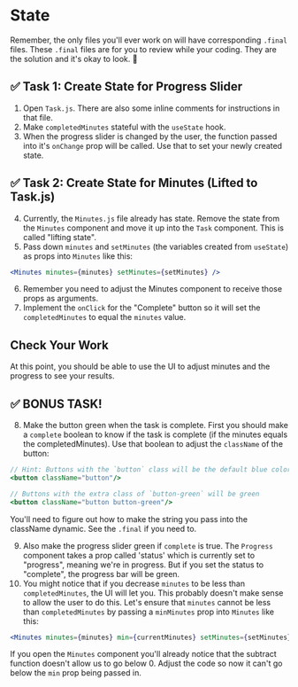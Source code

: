 # State

Remember, the only files you'll ever work on will have corresponding `.final` files. These `.final` files are for you to review while your coding. They are the solution and it's okay to look. 🙂

## ✅ Task 1: Create State for Progress Slider

1. Open `Task.js`. There are also some inline comments for instructions in that file.
2. Make `completedMinutes` stateful with the `useState` hook.
3. When the progress slider is changed by the user, the function passed into it's `onChange` prop will be called. Use that to set your newly created state.

## ✅ Task 2: Create State for Minutes (Lifted to Task.js)

4. Currently, the `Minutes.js` file already has state. Remove the state from the `Minutes` component and move it up into the `Task` component. This is called "lifting state".
5. Pass down `minutes` and `setMinutes` (the variables created from `useState`) as props into `Minutes` like this:

```jsx
<Minutes minutes={minutes} setMinutes={setMinutes} />
```

6. Remember you need to adjust the Minutes component to receive those props as arguments.
7. Implement the `onClick` for the "Complete" button so it will set the `completedMinutes` to equal the `minutes` value.

## Check Your Work

At this point, you should be able to use the UI to adjust minutes and the progress to see your results.

## ✅ BONUS TASK!

8. Make the button green when the task is complete. First you should make a `complete` boolean to know if the task is complete (if the minutes equals the completedMinutes). Use that boolean to adjust the `className` of the button:

```jsx
// Hint: Buttons with the `button` class will be the default blue color
<button className="button"/>

// Buttons with the extra class of `button-green` will be green
<button className="button button-green"/>
```

You'll need to figure out how to make the string you pass into the className dynamic. See the `.final` if you need to.

9. Also make the progress slider green if `complete` is true. The `Progress` component takes a prop called 'status' which is currently set to "progress", meaning we're in progress. But if you set the status to "complete", the progress bar will be green.
10. You might notice that if you decrease `minutes` to be less than `completedMinutes`, the UI will let you. This probably doesn't make sense to allow the user to do this. Let's ensure that `minutes` cannot be less than `completedMinutes` by passing a `minMinutes` prop into `Minutes` like this:

```jsx
<Minutes minutes={minutes} min={currentMinutes} setMinutes={setMinutes} />
```

If you open the `Minutes` component you'll already notice that the subtract function doesn't allow us to go below 0. Adjust the code so now it can't go below the `min` prop being passed in.
